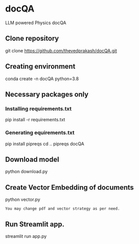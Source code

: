 # docQA
LLM powered Physics docQA


## Clone repository

git clone https://github.com/thevedprakash/docQA.git

## Creating environment

conda create -n docQA python=3.8


## Necessary packages only 

### Installing requirements.txt
pip install -r requirements.txt

### Generating  equirements.txt
pip install pipreqs
cd ..
pipreqs docQA


## Download model

python download.py

## Create Vector Embedding of documents
python vector.py

```
You may change pdf and vector strategy as per need.
```


## Run Streamlit app.
streamlit run app.py


